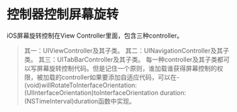 控制器控制屏幕旋转
=======================
iOS屏幕旋转控制在View Controller里面，包含三种controller。
> 其一：UIViewController及其子类。
> 其二：UINavigationController及其子类。
> 其三：UITabBarController及其子类。
> 每一种controller及其子类都可以写屏幕旋转控制代码。但是记住一个原则，谁加载谁获得屏幕控制的权限，被加载的controller如果要添加自适应代码，可以在- (void)willRotateToInterfaceOrientation:(UIInterfaceOrientation)toInterfaceOrientation duration:(NSTimeInterval)duration函数中实现。